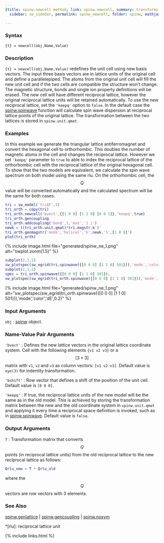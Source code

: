 ```yaml
---
{title: spinw.newcell method, link: spinw.newcell, summary: transforms lattice, keywords: sample,
  sidebar: sw_sidebar, permalink: spinw_newcell, folder: spinw, mathjax: 'true'}

---
```

  
### Syntax
  
`{t} = newcell(obj,Name,Value)`
  
### Description
  
`{t} = newcell(obj,Name,Value)` redefines the unit cell using new basis
vectors. The input three basis vectors are in lattice units of the
original cell and define a parallelepiped. The atoms from the original
unit cell will fill the new unit cell and if the two cells are compatible
the structure won't change. The magnetic structure, bonds and single ion
property definitions will be erased. The new cell will have different
reciprocal lattice, however the original reciprocal lattice units will be
retained automatically. To use the new reciprocal lattice, set the
`'keepq'` option to `false`. In the default case the [spinw.spinwave](spinw_spinwave)
function will calculate spin wave dispersion at reciprocal lattice points
of the original lattice. The transformation between the two lattices is
stored in `spinw.unit.qmat`.
  
### Examples
  
In this example we generate the triangular lattice antiferromagnet and
convert the hexagonal cell to orthorhombic. This doubles the number of
magnetic atoms in the cell and changes the reciprocal lattice. However we
set `'keepq'` parameter to `true` to able to index the reciprocal lattice
of the orthorhombic cell with the reciprocal lattice of the original
hexagonal cell. To show that the two models are equivalent, we calculate
the spin wave spectrum on both model using the same rlu. On the
orthorhombic cell, the $$Q$$ value will be converted automatically and the
calculated spectrum will be the same for both cases.
 
```matlab
tri = sw_model('triAF',1)
tri_orth = copy(tri)
tri_orth.newcell('bvect',{[1 0 0] [1 2 0] [0 0 1]},'keepq',true)
tri_orth.gencoupling
tri_orth.addcoupling('bond',1,'mat','J_1')
newk = ((tri_orth.unit.qmat)*tri.magstr.k')'
tri_orth.genmagstr('mode','helical','k',newk,'S',[1 0 0]')
plot(tri_orth)
```
 
{% include image.html file="generated/spinw_ne_1.png" alt="swplot.zoom(1.5)" %}
```matlab
subplot(2,1,1)
sw_plotspec(sw_egrid(tri.spinwave({[0 0 0] [1 1 0] 501})),'mode','color','dE',0.2)
subplot(2,1,2)
spec = tri_orth.spinwave({[0 0 0] [1 1 0] 501});
sw_plotspec(sw_egrid(tri_orth.spinwave({[0 0 0] [1 1 0] 501})),'mode','color','dE',0.2)
```
 
{% include image.html file="generated/spinw_ne_1.png" alt="sw_plotspec(sw_egrid(tri_orth.spinwave({[0 0 0] [1 1 0] 501})),'mode','color','dE',0.2)" %}
  
### Input Arguments
  
`obj`
: [spinw](spinw) object.
  
### Name-Value Pair Arguments
  
`'bvect'`
: Defines the new lattice vectors in the original lattice
  coordinate system. Cell with the following elements
  `{v1 v2 v3}` or a $$[3\times 3]$$ matrix with `v1`, `v2` and `v3` as column
  vectors: `[v1 v2 v3]`. Default value is `eye(3)` for indentity
  transformation.
  
`'bshift'`
: Row vector that defines a shift of the position of the unit cell.
  Default value is `[0 0 0]`.
  
`'keepq'`
: If true, the reciprocal lattice units of the new model will be
  the same as in the old model. This is achieved by storing the
  transformation matrix between the new and the old coordinate system in
  `spinw.unit.qmat` and applying it every time a reciprocal space
  definition is invoked, such as in [spinw.spinwave](spinw_spinwave). Default value is
  `false`.
  
### Output Arguments
  
`T`
: Transformation matrix that converts $$Q$$ points (in reciprocal
      lattice units) from the old reciprocal lattice to the new
      reciprocal lattice as follows:
  ```matlab
  Qrlu_new = T * Qrlu_old
  ```
  where the $$Q$$ vectors are row vectors with 3 elements.
  
### See Also
  
[spinw.genlattice](spinw_genlattice) \| [spinw.gencoupling](spinw_gencoupling) \| [spinw.nosym](spinw_nosym)
 
*[rlu]: reciprocal lattice unit
 

{% include links.html %}
